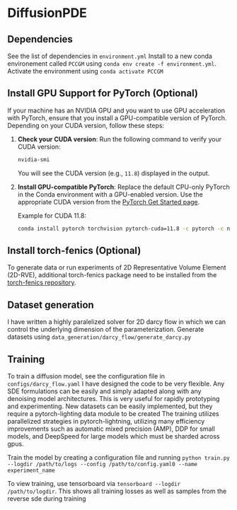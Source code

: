 # DiffusionPDE

## Dependencies
See the list of dependencies in `environment.yml`
Install to a new conda environement called `PCCGM` using `conda env create -f environment.yml`. Activate the environment using `conda activate PCCGM`

## Install GPU Support for PyTorch (Optional)
If your machine has an NVIDIA GPU and you want to use GPU acceleration with PyTorch, ensure that you install a GPU-compatible version of PyTorch. Depending on your CUDA version, follow these steps:

1. **Check your CUDA version**:
   Run the following command to verify your CUDA version:
   ```bash
   nvidia-smi
   ```
   You will see the CUDA version (e.g., `11.8`) displayed in the output.

2. **Install GPU-compatible PyTorch**:
   Replace the default CPU-only PyTorch in the Conda environment with a GPU-enabled version. Use the appropriate CUDA version from the [PyTorch Get Started page](https://pytorch.org/get-started/locally/).

   Example for CUDA 11.8:
   ```bash
   conda install pytorch torchvision pytorch-cuda=11.8 -c pytorch -c nvidia
   ```

## Install torch-fenics (Optional)
To generate data or run experiments of 2D Representative Volume Element (2D-RVE), additional torch-fenics package need to be installed from the [torch-fenics repository](https://github.com/barkm/torch-fenics).

## Dataset generation
I have written a highly paralelized solver for 2D darcy flow in which we can control the underlying dimension of the parameterization. Generate datasets using `data_generation/darcy_flow/generate_darcy.py`

## Training
To train a diffusion model, see the configuration file in `configs/darcy_flow.yaml`
I have designed the code to be very flexible. Any SDE formulations can be easily and simply adapted along with any denoising model architectures. This is very useful for rapidly prototyping and experimenting.
New datasets can be easily implemented, but they require a pytorch-lighting data module to be created
The training utilizes parallelized strategies in pytorch-lightning, utilizing many efficiency improvements such as automatic mixed precision (AMP), DDP for small models, and DeepSpeed for large models which must be sharded across gpus.

Train the model by creating a configuration file and running `python train.py --logdir /path/to/logs --config /path/to/config.yaml0 --name experiment_name`

To view training, use tensorboard via `tensorboard --logdir /path/to/logdir`. This shows all training losses as well as samples from the reverse sde during training
